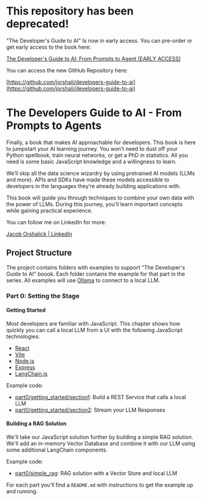 # This repository has been deprecated!

"The Developer's Guide to AI" Is now in early access.  You can pre-order or get early access to the book here:

[The Developer's Guide to AI: From Prompts to Agent (EARLY ACCESS)](https://nostarch.com/developers-guide-to-AI)

You can access the new GitHub Repository here:

[https://github.com/jorshali/developers-guide-to-ai](https://github.com/jorshali/developers-guide-to-ai)

# The Developers Guide to AI - From Prompts to Agents

Finally, a book that makes AI approachable for developers.  This book is here to jumpstart your AI learning journey.  You won’t need to dust off your Python spellbook, train neural networks, or get a PhD in statistics.  All you need is some basic JavaScript knowledge and a willingness to learn.

We’ll skip all the data science wizardry by using pretrained AI models (LLMs and more).  APIs and SDKs have made these models accessible to developers in the languages they’re already building applications with.

This book will guide you through techniques to combine your own data with the power of LLMs. During this journey, you'll learn important concepts while gaining practical experience.

You can follow me on LinkedIn for more:

[Jacob Orshalick | LinkedIn](https://linkedin.com/in/jorshalick)

## Project Structure

The project contains folders with examples to support "The Developer's Guide to AI" boook.  Each folder contains the example for that part in the series.  All examples will use [Ollama](https://ollama.com) to connect to a local LLM.

### Part 0: Setting the Stage

#### Getting Started

Most developers are familiar with JavaScript.  This chapter shows how quickly you can call a local LLM from a UI with the following JavaScript technologies:

- [React](https://react.dev)
- [Vite](https://vite.dev)
- [Node.js](https://nodejs.org/docs/latest/api/)
- [Express](https://expressjs.com/en/4x/api.html)
- [LangChain.js](https://js.langchain.com/docs/get_started/introduction)

Example code:

- [part0/getting_started/section1](part0/getting_started/section1): Build a REST Service that calls a local LLM
- [part0/getting_started/section2](part0/getting_started/section2): Stream your LLM Responses

#### Building a RAG Solution

We'll take our JavaScript solution further by building a simple RAG solution.  We'll add an in-memory Vector Database and combine it with our LLM using some additional LangChain components.

Example code:

- [part0/simple_rag](part0/simple_rag): RAG solution with a Vector Store and local LLM

For each part you'll find a `README.md` with instructions to get the example up and running.
